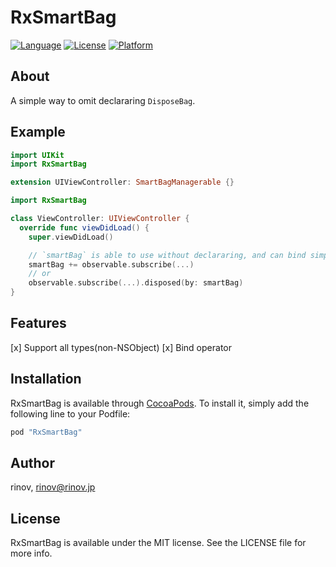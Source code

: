 # RxSmartBag

[![Language](https://img.shields.io/badge/Language-Swift-blue.svg)](https://img.shields.io/badge/Language-Swift-blue.svg)
[![License](https://img.shields.io/badge/LICENSE-MIT-orange.svg)](https://img.shields.io/badge/LICENSE-MIT-orange.svg)
[![Platform](https://img.shields.io/badge/Platform-iOS-lightgrey.svg)](https://img.shields.io/badge/Platform-iOS-lightgrey.svg)

## About

A simple way to omit declararing `DisposeBag`.

## Example

```swift
import UIKit
import RxSmartBag

extension UIViewController: SmartBagManagerable {}
```

```swift
import RxSmartBag

class ViewController: UIViewController {
  override func viewDidLoad() {
    super.viewDidLoad()

    // `smartBag` is able to use without declararing, and can bind simply by operator.
    smartBag += observable.subscribe(...)
    // or
    observable.subscribe(...).disposed(by: smartBag)
}
```

## Features
[x] Support all types(non-NSObject)
[x] Bind operator

## Installation

RxSmartBag is available through [CocoaPods](http://cocoapods.org). To install
it, simply add the following line to your Podfile:

```ruby
pod "RxSmartBag"
```

## Author

rinov, rinov@rinov.jp

## License

RxSmartBag is available under the MIT license. See the LICENSE file for more info.
